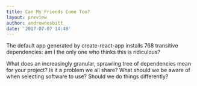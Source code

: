 ```yaml
---
title: Can My Friends Come Too?
layout: preview
author: andrewnesbitt
date: '2017-07-07 14:40'
---
```


The default app generated by create-react-app installs 768 transitive dependencies: am I the only one who thinks this is ridiculous?

What does an increasingly granular, sprawling tree of dependencies mean for your project? Is it a problem we all share? What should we be aware of when selecting software to use? Should we do things differently?
